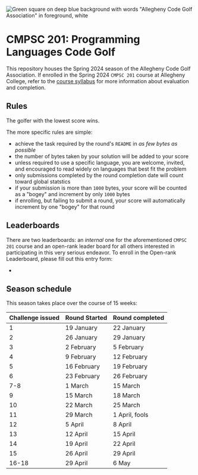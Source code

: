 ![Green square on deep blue background with words "Allegheny Code Golf Association" in foreground, white](https://github.com/allegheny-college-cmpsc-201-spring-2024/golf/assets/1552764/d3ee6a91-74c9-482b-84eb-ec9a2e8dee05)

# CMPSC 201: Programming Languages Code Golf

This repository houses the Spring 2024 season of the Allegheny Code Golf Association. If enrolled in the Spring 2024 `CMPSC 201` course at Allegheny
College, refer to the [course syllabus](https://github.com/allegheny-college-cmpsc-201-spring-2024/course-materials/blob/main/README.md) for more 
information about evaluation and completion.

## Rules

The golfer with the lowest score wins.

The more specific rules are simple: 

* achieve the task required by the round's `README` in _as few bytes as possible_
* the number of bytes taken by your solution will be added to your score
* unless required to use a specific language, you are welcome, invited, and encouraged to read widely on languages that best fit the problem
* only submissions completed by the round completion date will count toward global statstics
* if your submission is more than `1000` bytes, your score will be counted as a "bogey" and increment by only `1000` bytes
* if enrolling, but failing to submit a round, your score will automatically increment by one "bogey" for that round

## Leaderboards

There are two leaderboards: an _internal_ one for the aforementioned `CMPSC 201` course and an open-rank leader board for all others interested
in participating in this very serious endeavor. To enroll in the Open-rank Leaderboard, please fill out this entry form:

* 

## Season schedule

This season takes place over the course of 15 weeks:

|Challenge issued |Round  Started |Round completed |
|:----------------|:--------------|:---------------|
|1                |19 January     |22 January      |
|2                |26 January     |29 January      |
|3                |2 February     |5 February      |
|4                |9 February     |12 February     |
|5                |16 February    |19 February     |
|6                |23 February    |26 February     |
|7-8              |1 March        |15 March        |
|9                |15 March       |18 March        |
|10               |22 March       |25 March        |
|11               |29 March       |1 April, fools  |
|12               |5 April        |8 April         |
|13               |12 April       |15 April        |
|14               |19 April       |22 April        |
|15               |26 April       |29 April        |
|16-18            |29 April       |6 May           |
